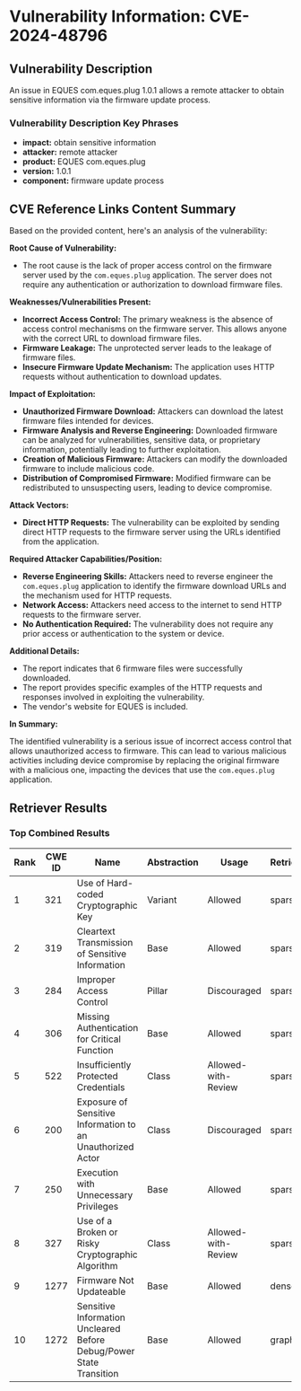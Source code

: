 # Vulnerability Information: CVE-2024-48796

## Vulnerability Description
An issue in EQUES com.eques.plug 1.0.1 allows a remote attacker to obtain sensitive information via the firmware update process.

### Vulnerability Description Key Phrases
- **impact:** obtain sensitive information
- **attacker:** remote attacker
- **product:** EQUES com.eques.plug
- **version:** 1.0.1
- **component:** firmware update process

## CVE Reference Links Content Summary
Based on the provided content, here's an analysis of the vulnerability:

**Root Cause of Vulnerability:**

*   The root cause is the lack of proper access control on the firmware server used by the `com.eques.plug` application. The server does not require any authentication or authorization to download firmware files.

**Weaknesses/Vulnerabilities Present:**

*   **Incorrect Access Control:** The primary weakness is the absence of access control mechanisms on the firmware server. This allows anyone with the correct URL to download firmware files.
*   **Firmware Leakage:** The unprotected server leads to the leakage of firmware files.
*   **Insecure Firmware Update Mechanism:** The application uses HTTP requests without authentication to download updates.

**Impact of Exploitation:**

*   **Unauthorized Firmware Download:** Attackers can download the latest firmware files intended for devices.
*   **Firmware Analysis and Reverse Engineering:** Downloaded firmware can be analyzed for vulnerabilities, sensitive data, or proprietary information, potentially leading to further exploitation.
*   **Creation of Malicious Firmware:** Attackers can modify the downloaded firmware to include malicious code.
*   **Distribution of Compromised Firmware:** Modified firmware can be redistributed to unsuspecting users, leading to device compromise.

**Attack Vectors:**

*   **Direct HTTP Requests:** The vulnerability can be exploited by sending direct HTTP requests to the firmware server using the URLs identified from the application.

**Required Attacker Capabilities/Position:**

*   **Reverse Engineering Skills:** Attackers need to reverse engineer the `com.eques.plug` application to identify the firmware download URLs and the mechanism used for HTTP requests.
*   **Network Access:** Attackers need access to the internet to send HTTP requests to the firmware server.
*   **No Authentication Required:** The vulnerability does not require any prior access or authentication to the system or device.

**Additional Details:**

*   The report indicates that 6 firmware files were successfully downloaded.
*   The report provides specific examples of the HTTP requests and responses involved in exploiting the vulnerability.
*   The vendor's website for EQUES is included.

**In Summary:**

The identified vulnerability is a serious issue of incorrect access control that allows unauthorized access to firmware. This can lead to various malicious activities including device compromise by replacing the original firmware with a malicious one, impacting the devices that use the `com.eques.plug` application.

## Retriever Results

### Top Combined Results

| Rank | CWE ID | Name | Abstraction | Usage  | Retrievers | Individual Scores |
|------|--------|------|-------------|-------|------------|-------------------|
| 1 | 321 | Use of Hard-coded Cryptographic Key | Variant | Allowed | sparse | 0.040 |
| 2 | 319 | Cleartext Transmission of Sensitive Information | Base | Allowed | sparse | 0.039 |
| 3 | 284 | Improper Access Control | Pillar | Discouraged | sparse | 0.039 |
| 4 | 306 | Missing Authentication for Critical Function | Base | Allowed | sparse | 0.038 |
| 5 | 522 | Insufficiently Protected Credentials | Class | Allowed-with-Review | sparse | 0.038 |
| 6 | 200 | Exposure of Sensitive Information to an Unauthorized Actor | Class | Discouraged | sparse | 0.037 |
| 7 | 250 | Execution with Unnecessary Privileges | Base | Allowed | sparse | 0.037 |
| 8 | 327 | Use of a Broken or Risky Cryptographic Algorithm | Class | Allowed-with-Review | sparse | 0.037 |
| 9 | 1277 | Firmware Not Updateable | Base | Allowed | dense | 0.589 |
| 10 | 1272 | Sensitive Information Uncleared Before Debug/Power State Transition | Base | Allowed | graph | 0.002 |

